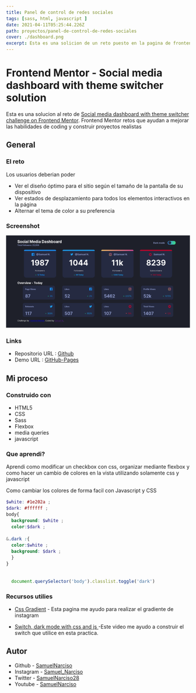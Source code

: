 ```yaml
---
title: Panel de control de redes sociales
tags: [sass, html, javascript ]
date: 2021-04-11T05:25:44.226Z
path: proyectos/panel-de-control-de-redes-sociales
cover: ./dashboard.png
excerpt: Esta es una solicion de un reto puesto en la pagina de frontendmentor, el cual consiste en crear una pagina web que simule ser un panel de control el cual muestre datos de distintas redes sociales.
---
```


# Frontend Mentor - Social media dashboard with theme switcher solution

Esta es una solucion al reto de [Social media dashboard with theme switcher challenge on Frontend Mentor](https://www.frontendmentor.io/challenges/social-media-dashboard-with-theme-switcher-6oY8ozp_H). Frontend Mentor retos que ayudan a mejorar las habilidades de coding y construir proyectos realistas




## General

### El reto

Los usuarios deberian poder

- Ver el diseño óptimo para el sitio según el tamaño de la pantalla de su dispositivo
- Ver estados de desplazamiento para todos los elementos interactivos en la página
- Alternar el tema de color a su preferencia

### Screenshot

![dashboard](./dashboard.png)


### Links
- Repositorio URL : [Github](https://github.com/SamuelNarciso/social-media-dashboard)
- Demo URL : [GitHub-Pages](https://samuelnarciso.github.io/social-media-dashboard/)

## Mi proceso

### Construido con

- HTML5
- CSS 
- Sass 
- Flexbox
- media queries
- javascript 


### Que aprendi?

Aprendi como modificar un checkbox con css, organizar mediante flexbox y como hacer un cambio de colores en la vista utilizando 
solamente css y javascript

Como cambiar los colores de forma facil con Javascript y CSS

```scss
$white: #1e202a ;
$dark: #ffffff ;
body{
  background: $white ;
  color:$dark ;

&.dark :{
  color:$white ;
  background: $dark ;
  }
}
```
```javascript

  document.querySelector('body').classlist.toggle('dark')

```

### Recursos utilies

- [Css Gradient](https://cssgradient.io/) - Esta pagina me ayudo para realizar el gradiente de instagram

- [Switch, dark mode with css and js ](https://youtu.be/2Nmi1sXu12U) -Este video me ayudo a construir el switch que utilice en esta practica.

## Autor

- Github - [SamuelNarciso](https://github.com/SamuelNarciso)
- Instagram - [Samuel_Narciso](https://www.instagram.com/samuel_narciso/)
- Twitter - [SamuelNarciso28](https://twitter.com/SamuelNarciso28)
- Youtube - [SamuelNarciso](https://www.youtube.com/channel/UCdlswAjW13BPfV9jo5VLJnQ)

